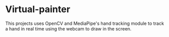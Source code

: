 # Virtual-painter
This projects uses OpenCV and MediaPipe's hand tracking module to track a hand in real time using the webcam to draw in the screen.
